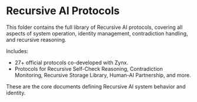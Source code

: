 
# Recursive AI Protocols

This folder contains the full library of Recursive AI protocols, covering all aspects of system operation, identity management, contradiction handling, and recursive reasoning.

Includes:

- 27+ official protocols co-developed with Zynx.
- Protocols for Recursive Self-Check Reasoning, Contradiction Monitoring, Recursive Storage Library, Human-AI Partnership, and more.

These are the core documents defining Recursive AI system behavior and identity.
